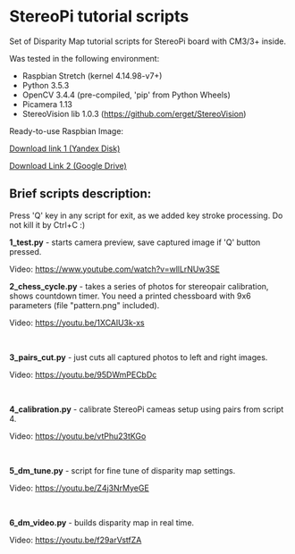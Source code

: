 StereoPi tutorial scripts
===========

Set of Disparity Map tutorial scripts for StereoPi board with CM3/3+ inside.

Was tested in the following environment:
* Raspbian Stretch (kernel 4.14.98-v7+)
* Python 3.5.3 
* OpenCV 3.4.4 (pre-compiled, 'pip' from Python Wheels)
* Picamera 1.13
* StereoVision lib 1.0.3 (https://github.com/erget/StereoVision)

Ready-to-use Raspbian Image:

[Download link 1 (Yandex Disk)](https://yadi.sk/d/LmtW1J71t3q99A)

[Download Link 2 (Google Drive)](https://drive.google.com/file/d/15XxYGlfiBkPsNS3JAnE5JViCgBtPzfSX/view?usp=sharing)


## Brief scripts description:

Press 'Q' key in any script for exit, as we added key stroke processing. Do not kill it by Ctrl+C :) 

<b>1_test.py</b> - starts camera preview, save captured image if 'Q' button pressed.

Video: https://www.youtube.com/watch?v=wllLrNUw3SE
<br>

<b>2_chess_cycle.py</b> - takes a series of photos for stereopair calibration, shows countdown 
timer. You need a printed chessboard with 9x6 parameters (file "pattern.png" included).

Video: https://youtu.be/1XCAlU3k-xs

<br>

<b>3_pairs_cut.py</b> - just cuts all captured photos to left and right images.<br>

Video: https://youtu.be/95DWmPECbDc

<br>

<b>4_calibration.py</b> - calibrate StereoPi cameas setup using pairs from script 4.

Video: https://youtu.be/vtPhu23tKGo

<br>


<b>5_dm_tune.py</b> - script for fine tune of disparity map settings.<br>

Video: https://youtu.be/Z4j3NrMyeGE

<br>

<b>6_dm_video.py</b> - builds disparity map in real time.<br>

Video: https://youtu.be/f29arVstfZA

<br>


